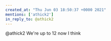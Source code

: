 ```yaml
---
created_at: "Thu Jun 03 18:50:37 +0000 2021"
mentions: ['athick2']
in_reply_to: @athick2
---
```


@athick2 We're up to 12 now I think